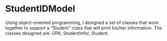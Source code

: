 # StudentIDModel
Using object-oriented programming, I designed a set of classes that work together to support a “Student” class that will print his/her information. The classes designed are: GPA, StudentInfor, Student.
